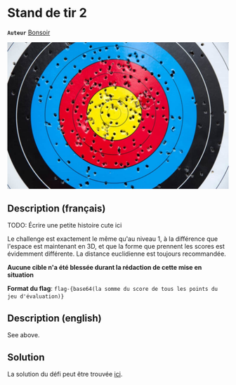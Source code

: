 # Stand de tir 2

**`Auteur`** [Bonsoir](https://github.com/florentduchesne)

![Cible](cible.jpg)

## Description (français)

TODO: Écrire une petite histoire cute ici

Le challenge est exactement le même qu'au niveau 1, à la différence que l'espace est maintenant en 3D, et que la forme que prennent les scores est évidemment différente. La distance euclidienne est toujours recommandée.

**Aucune cible n'a été blessée durant la rédaction de cette mise en situation**

**Format du flag**: `flag-{base64(la somme du score de tous les points du jeu d'évaluation)}`


## Description (english)

See above.


## Solution

La solution du défi peut être trouvée [ici](solution/).